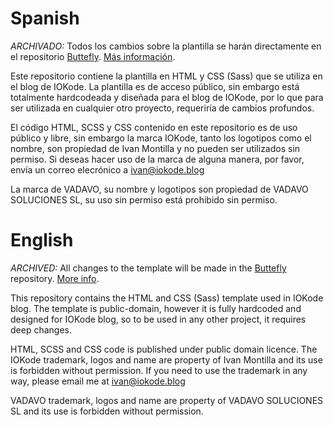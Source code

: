 # Spanish

*ARCHIVADO:* Todos los cambios sobre la plantilla se harán directamente en el repositorio [Buttefly](https://github.com/iokode/butterfly). [Más información](https://github.com/iokode/template/issues/7#issuecomment-1407193245).

Este repositorio contiene la plantilla en HTML y CSS (Sass) que se utiliza en el blog de IOKode. La plantilla es de acceso público, sin embargo está totalmente hardcodeada y diseñada para el blog de IOKode, por lo que para ser utilizada en cualquier otro proyecto, requeriría de cambios profundos.

El código HTML, SCSS y CSS contenido en este repositorio es de uso público y libre, sin embargo la marca IOKode, tanto los logotipos como el nombre, son propiedad de Ivan Montilla y no pueden ser utilizados sin permiso. Si deseas hacer uso de la marca de alguna manera, por favor, envía un correo elecrónico a <ivan@iokode.blog>

La marca de VADAVO, su nombre y logotipos son propiedad de VADAVO SOLUCIONES SL, su uso sin permiso está prohibido sin permiso.

# English

*ARCHIVED:* All changes to the template will be made in the [Buttefly](https://github.com/iokode/butterfly) repository. [More info](https://github.com/iokode/template/issues/7#issuecomment-1407193245).

This repository contains the HTML and CSS (Sass) template used in IOKode blog. The template is public-domain, however it is fully hardcoded and designed for IOKode blog, so to be used in any other project, it requires deep changes.

HTML, SCSS and CSS code is published under public domain licence. The IOKode trademark, logos and name are property of Ivan Montilla and its use is forbidden without permission. If you need to use the trademark in any way, please email me at <ivan@iokode.blog>

VADAVO trademark, logos and name are property of VADAVO SOLUCIONES SL and its use is forbidden without permission.
